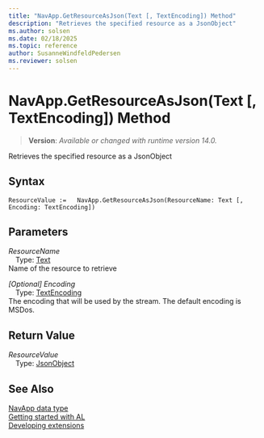 ```yaml
---
title: "NavApp.GetResourceAsJson(Text [, TextEncoding]) Method"
description: "Retrieves the specified resource as a JsonObject"
ms.author: solsen
ms.date: 02/18/2025
ms.topic: reference
author: SusanneWindfeldPedersen
ms.reviewer: solsen
---
```

[//]: # (START>DO_NOT_EDIT)
[//]: # (IMPORTANT:Do not edit any of the content between here and the END>DO_NOT_EDIT.)
[//]: # (Any modifications should be made in the .xml files in the ModernDev repo.)
# NavApp.GetResourceAsJson(Text [, TextEncoding]) Method
> **Version**: _Available or changed with runtime version 14.0._

Retrieves the specified resource as a JsonObject


## Syntax
```AL
ResourceValue :=   NavApp.GetResourceAsJson(ResourceName: Text [, Encoding: TextEncoding])
```
## Parameters
*ResourceName*  
&emsp;Type: [Text](../text/text-data-type.md)  
Name of the resource to retrieve  

*[Optional] Encoding*  
&emsp;Type: [TextEncoding](../textencoding/textencoding-option.md)  
The encoding that will be used by the stream. The default encoding is MSDos.  


## Return Value
*ResourceValue*  
&emsp;Type: [JsonObject](../jsonobject/jsonobject-data-type.md)  



[//]: # (IMPORTANT: END>DO_NOT_EDIT)
## See Also
[NavApp data type](navapp-data-type.md)  
[Getting started with AL](../../devenv-get-started.md)  
[Developing extensions](../../devenv-dev-overview.md)